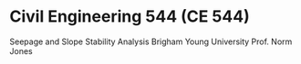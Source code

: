 # Civil Engineering 544 (CE 544)
Seepage and Slope Stability Analysis
Brigham Young University
Prof. Norm Jones
